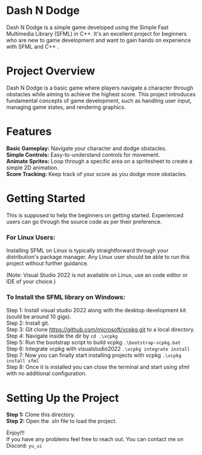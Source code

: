 # Dash N Dodge
Dash N Dodge is a simple game developed using the Simple Fast Multimedia Library (SFML) in C++. It's an excellent project for beginners who are new to game development and want to gain hands on experience with SFML and C++ .

# Project Overview
Dash N Dodge is a basic game where players navigate a character through obstacles while aiming to achieve the highest score. This project introduces fundamental concepts of game development, such as handling user input, managing game states, and rendering graphics.

# Features
**Basic Gameplay:** Navigate your character and dodge obstacles.  
**Simple Controls:** Easy-to-understand controls for movement.  
**Animate Sprites:** Loop through a specific area on a spritesheet to create a simple 2D animation.   
**Score Tracking:** Keep track of your score as you dodge more obstacles.

# Getting Started
This is supposed to help the beginners on getting started. Experienced users can go through the source code as per their preference.
### For Linux Users: 
Installing SFML on Linux is typically straightforward through your distribution's package manager. Any Linux user should be able to run this project without further guidance.  

(Note: Visual Studio 2022 is not available on Linux, use an code editor or IDE of your choice.)   
### To Install the SFML library on Windows:
Step 1: Install visual studio 2022 along with the desktop development kit (sould be around 10 gigs).  
Step 2: Install git.  
Step 3: Git clone https://github.com/microsoft/vcpkg.git to a local directory.  
Step 4: Navigate inside the dir by ```cd .\vcpkg ```  
Step 5: Run the bootstrap script to build vcpkg 
```.\bootstrap-vcpkg.bat ```  
Step 6: Integrate vcpkg with visualstudio2022
```.\vcpkg integrate install ```  
Step 7: Now you can finally start installing projects with vcpkg
```.\vcpkg install sfml```  
Step 8: Once it is installed you can close the terminal and start using sfml with no additional configuration.  

# Setting Up the Project
**Step 1:** Clone this directory.  
**Step 2:** Open the .sln file to load the project.  

Enjoy!!!   
If you have any problems feel free to reach out. You can contact me on Discord: `yu_ui`



